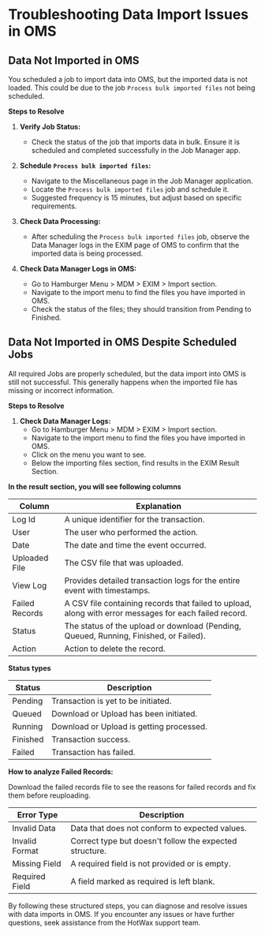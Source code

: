 # Troubleshooting Data Import Issues in OMS

## Data Not Imported in OMS

You scheduled a job to import data into OMS, but the imported data is not loaded. This could be due to the job `Process bulk imported files` not being scheduled.

**Steps to Resolve**

1. **Verify Job Status:**
   - Check the status of the job that imports data in bulk. Ensure it is scheduled and completed successfully in the Job Manager app.

2. **Schedule `Process bulk imported files`:**
   - Navigate to the Miscellaneous page in the Job Manager application.
   - Locate the `Process bulk imported files` job and schedule it.
   - Suggested frequency is 15 minutes, but adjust based on specific requirements.

3. **Check Data Processing:**
   - After scheduling the `Process bulk imported files` job, observe the Data Manager logs in the EXIM page of OMS to confirm that the imported data is being processed.

4. **Check Data Manager Logs in OMS:**
   - Go to Hamburger Menu > MDM > EXIM > Import section.
   - Navigate to the import menu to find the files you have imported in OMS.
   - Check the status of the files; they should transition from Pending to Finished.

## Data Not Imported in OMS Despite Scheduled Jobs

All required Jobs are properly scheduled, but the data import into OMS is still not successful. This generally happens when the imported file has missing or incorrect information.

**Steps to Resolve**

1. **Check Data Manager Logs:**
   - Go to Hamburger Menu > MDM > EXIM > Import section.
   - Navigate to the import menu to find the files you have imported in OMS.
   - Click on the menu you want to see.
   - Below the importing files section, find results in the EXIM Result Section.

**In the result section, you will see following columns**

| Column          | Explanation                                           |
|------------------|-------------------------------------------------------|
| Log Id           | A unique identifier for the transaction.              |
| User             | The user who performed the action.                    |
| Date             | The date and time the event occurred.                  |
| Uploaded File    | The CSV file that was uploaded.                       |
| View Log         | Provides detailed transaction logs for the entire event with timestamps. |
| Failed Records   | A CSV file containing records that failed to upload, along with error messages for each failed record. |
| Status           | The status of the upload or download (Pending, Queued, Running, Finished, or Failed). |
| Action           | Action to delete the record.                           |


**Status types**

| Status   | Description                               |
|----------|-------------------------------------------|
| Pending  | Transaction is yet to be initiated.       |
| Queued   | Download or Upload has been initiated.    |
| Running  | Download or Upload is getting processed.  |
| Finished | Transaction success.                      |
| Failed   | Transaction has failed.                   |


**How to analyze Failed Records:**

Download the failed records file to see the reasons for failed records and fix them before reuploading.

| Error Type        | Description                                            |
|-------------------|--------------------------------------------------------|
| Invalid Data      | Data that does not conform to expected values.          |
| Invalid Format    | Correct type but doesn't follow the expected structure. |
| Missing Field     | A required field is not provided or is empty.           |
| Required Field    | A field marked as required is left blank.               |


By following these structured steps, you can diagnose and resolve issues with data imports in OMS. If you encounter any issues or have further questions, seek assistance from the HotWax support team.
